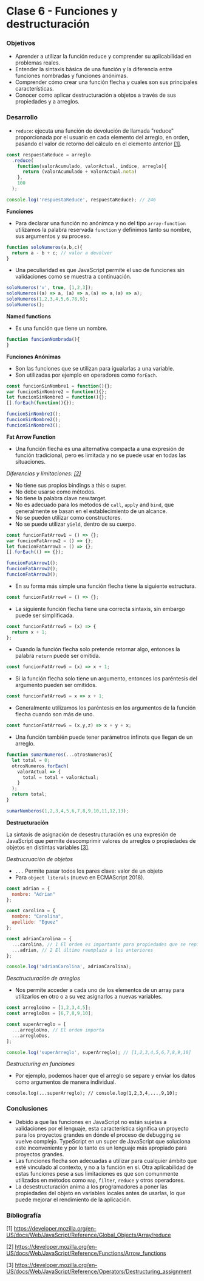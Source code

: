 # Clase 6 - Funciones y destructuración

### Objetivos
- Aprender a utilizar la función reduce y comprender su aplicabilidad en problemas reales.
- Entender la sintaxis básica de una función y la diferencia entre funciones nombradas y funciones anónimas.
- Comprender cómo crear una función flecha y cuales son sus principales características.
- Conocer como aplicar destructuración a objetos a través de sus propiedades y a arreglos.

### Desarrollo

- `reduce`: ejecuta una función de devolución de llamada "reduce" proporcionada por el usuario en cada elemento del arreglo, en orden, pasando el valor de retorno del cálculo en el elemento anterior [[1]](#1).

```javascript
const respuestaReduce = arreglo
  .reduce(
    function(valorAcumulado, valorActual, indice, arreglo){
      return (valorAcumulado + valorActual.nota)
    },
    100
  );

console.log('respuestaReduce', respuestaReduce); // 246
```
**Funciones**
- Para declarar una función no anónimca y no del tipo `array-function` utilizamos la palabra reservada `function` y definimos tanto su nombre, sus argumentos y su proceso.

```javascript
function soloNumeros(a,b,c){
  return a - b + c; // valor a devolver
}
```

- Una peculiaridad es que JavaScript permite el uso de funciones sin validaciones como se muestra a continuación.

```javascript
soloNumeros('v', true, [1,2,3]);
soloNumeros((a) => a, (a) => a,(a) => a,(a) => a);
soloNumeros(1,2,3,4,5,6,78,9);
soloNumeros();
```

**Named functions**
- Es una función que tiene un nombre.

```javascript
function funcionNombrada(){
}
```
**Funciones Anónimas**
- Son las funciones que se utilizan para igualarlas a una variable.
- Son utilizadas por ejemplo en operadores como `forEach`.

```javascript
const funcionSinNombre1 = function(){};
var funcionSinNombre2 = function(){};
let funcionSinNombre3 = function(){};
[].forEach(function(){});

funcionSinNombre1();
funcionSinNombre2();
funcionSinNombre3();
```

**Fat Arrow Function**
- Una función flecha es una alternativa compacta a una expresión de función tradicional, pero es limitada y no se puede usar en todas las situaciones.

*Diferencias y limitaciones: [[2]](#2)*

- No tiene sus propios bindings a this o super.
- No debe usarse como métodos.
- No tiene la palabra clave new.target.
- No es adecuado para los métodos de `call`, `apply` and `bind`, que generalmente se basan en el establecimiento de un alcance.
- No se pueden utilizar como constructores.
- No se puede utilizar `yield`, dentro de su cuerpo.

```javascript
const funcionFatArrow1 = () => {};
var funcionFatArrow2 = () => {};
let funcionFatArrow3 = () => {};
[].forEach(() => {});

funcionFatArrow1();
funcionFatArrow2();
funcionFatArrow3();
```
- En su forma más simple una función flecha tiene la siguiente estructura.

```javascript
const funcionFatArrow4 = () => {};
```

- La siguiente función flecha tiene una correcta sintaxis, sin embargo puede ser simplificada.

```javascript
const funcionFatArrow5 = (x) => {
  return x + 1;
};
```
- Cuando la función flecha solo pretende retornar algo, entonces la palabra `return` puede ser omitida.
```javascript
const funcionFatArrow6 = (x) => x + 1;
```
- Si la función flecha solo tiene un argumento, entonces los paréntesis del argumento pueden ser omitidos.
```javascript
const funcionFatArrow6 = x => x + 1;
```
- Generalmente utilizamos los paréntesis en los argumentos de la función flecha cuando son más de uno.
```javascript
const funcionFatArrow6 = (x,y,z) => x + y + x;
```

- Una función también puede tener parámetros infinots que llegan de un arreglo.

```javascript
function sumarNumeros(...otrosNumeros){
  let total = 0;
  otrosNumeros.forEach(
    valorActual => {
      total = total + valorActual;
    }
  );
  return total;
}

sumarNumberos(1,2,3,4,5,6,7,8,9,10,11,12,13);

```



**Destructuración**

La sintaxis de asignación de desestructuración es una expresión de JavaScript que permite descomprimir valores de arreglos o propiedades de objetos en distintas variables [[3]](#3).

*Destrucruación de objetos*
- `...` Permite pasar todos los pares clave: valor de un objeto
- Para `object literals` (nuevo en ECMAScript 2018).

```javascript
const adrian = {
  nombre: "Adrian"
};

const carolina = {
  nombre: "Carolina",
  apellido: "Eguez"
};

const adrianCarolina = {
  ...carolina, // 1 El orden es importante para propiedades que se repiten
  ...adrian, // 2 El último reemplaza a los anteriores
};

console.log('adrianCarolina', adrianCarolina);
```

*Desctructuración de arreglos*

- Nos permite acceder a cada uno de los elementos de un array para utilizarlos en otro o a su vez asignarlos a nuevas variables.

```javascript
const arregloUno = [1,2,3,4,5];
const arregloDos = [6,7,8,9,10];

const superArreglo = [
  ...arregloUno, // El orden importa
  ...arregloDos,
];

console.log('superArreglo', superArreglo); // [1,2,3,4,5,6,7,8,9,10]
```

*Destructuring en funciones*
- Por ejemplo, podemos hacer que el arreglo se separe y enviar los datos como argumentos de manera individual.

```
console.log(...superArreglo); // console.log(1,2,3,4,...,9,10);
```


### Conclusiones
- Debido a que las funciones en JavaScript no están sujetas a validaciones por el lenguaje, esta característica significa un proyecto para los proyectos grandes en dónde el proceso de debugging se vuelve complejo. TypeScript en un super de JavaScript que soluciona este inconveniente y por lo tanto es un lenguaje más apropiado para proyectos grandes.
- Las funciones flecha son adecuadas a utilizar para cualquier ámbito que esté vinculado al contexto, y no a la función en sí. Otra aplicabilidad de estas funciones pese a sus limitaciones es que son comunmente utilizados en métodos como `map`, `filter`, `reduce` y otros operadores.
- La desestructuración anima a los programadores a poner las propiedades del objeto en variables locales antes de usarlas, lo que puede mejorar el rendimiento de la aplicación.


### Bibliografía

<a id="1">[1]</a> https://developer.mozilla.org/en-US/docs/Web/JavaScript/Reference/Global_Objects/Array/reduce

<a id="2">[2]</a> https://developer.mozilla.org/en-US/docs/Web/JavaScript/Reference/Functions/Arrow_functions

<a id="3">[3]</a> https://developer.mozilla.org/en-US/docs/Web/JavaScript/Reference/Operators/Destructuring_assignment
